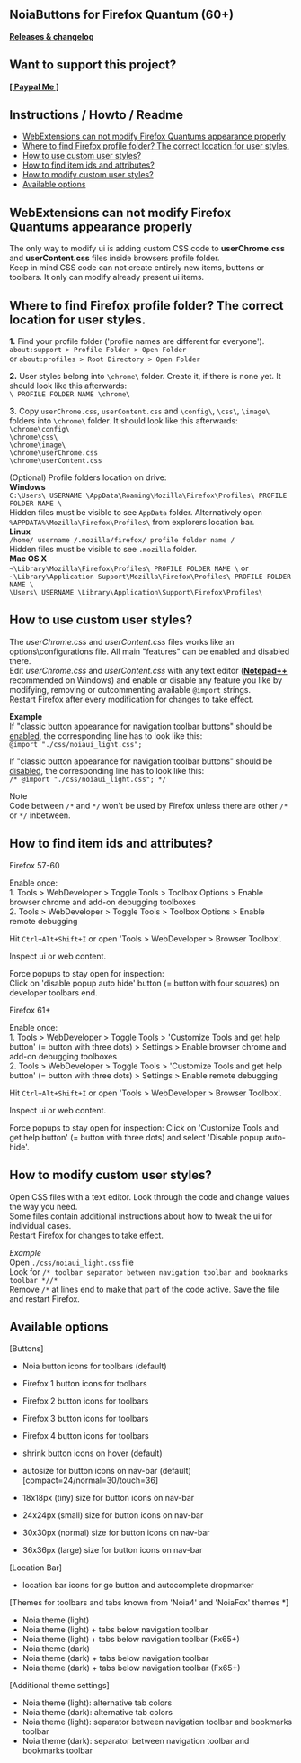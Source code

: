## NoiaButtons for Firefox Quantum (60+)

**[Releases & changelog](https://github.com/Aris-t2/Noiabuttons/releases)**

## Want to support this project?

**[[ Paypal Me ]](https://www.paypal.me/tkpay)**  

## Instructions / Howto / Readme

- [WebExtensions can not modify Firefox Quantums appearance properly](#webextensions-can-not-modify-firefox-quantums-appearance-properly)  
- [Where to find Firefox profile folder? The correct location for user styles.](#where-to-find-firefox-profile-folder-the-correct-location-for-user-styles)  
- [How to use custom user styles?](#how-to-use-custom-user-styles)  
- [How to find item ids and attributes?](#how-to-find-item-ids-and-attributes)  
- [How to modify custom user styles?](#how-to-modify-custom-user-styles)  
- [Available options](#available-options)  

## WebExtensions can not modify Firefox Quantums appearance properly

The only way to modify ui is adding custom CSS code to **userChrome.css** and **userContent.css** files inside browsers profile folder.  
Keep in mind CSS code can not create entirely new items, buttons or toolbars. It only can modify already present ui items.  

## Where to find Firefox profile folder? The correct location for user styles.

**1.** Find your profile folder ('profile names are different for everyone').  
`about:support > Profile Folder > Open Folder`  
or `about:profiles > Root Directory > Open Folder`  

**2.** User styles belong into `\chrome\` folder. Create it, if there is none yet. It should look like this afterwards:  
`\ PROFILE FOLDER NAME \chrome\`  

**3.** Copy `userChrome.css`, `userContent.css` and `\config\`, `\css\`, `\image\` folders into `\chrome\` folder. It should look like this afterwards:  
`\chrome\config\`  
`\chrome\css\`  
`\chrome\image\`  
`\chrome\userChrome.css`  
`\chrome\userContent.css`  

(Optional) Profile folders location on drive:  
**Windows**  
`C:\Users\ USERNAME \AppData\Roaming\Mozilla\Firefox\Profiles\ PROFILE FOLDER NAME \`  
Hidden files must be visible to see `AppData` folder. Alternatively open `%APPDATA%\Mozilla\Firefox\Profiles\` from explorers location bar.  
**Linux**  
`/home/ username /.mozilla/firefox/ profile folder name /`  
Hidden files must be visible to see `.mozilla` folder.  
**Mac OS X**  
`~\Library\Mozilla\Firefox\Profiles\ PROFILE FOLDER NAME \` or  
`~\Library\Application Support\Mozilla\Firefox\Profiles\ PROFILE FOLDER NAME \`  
`\Users\ USERNAME \Library\Application\Support\Firefox\Profiles\`  

## How to use custom user styles?

The _userChrome.css_ and _userContent.css_ files works like an options\configurations file. All main "features" can be enabled and disabled there.  
Edit _userChrome.css_ and _userContent.css_ with any text editor (**[Notepad++](https://notepad-plus-plus.org/download/)** recommended on Windows) and enable or disable any feature you like by modifying, removing or outcommenting available `@import` strings.  
Restart Firefox after every modification for changes to take effect.  

**Example**  
If "classic button appearance for navigation toolbar buttons" should be <u>enabled</u>, the corresponding line has to look like this:  
`@import "./css/noiaui_light.css";`  

If "classic button appearance for navigation toolbar buttons" should be <u>disabled</u>, the corresponding line has to look like this:  
`/* @import "./css/noiaui_light.css"; */`  

Note  
Code between `/*` and `*/` won't be used by Firefox unless there are other `/*` or `*/` inbetween.  

## How to find item ids and attributes?

Firefox 57-60  

Enable once:  
1\. Tools > WebDeveloper > Toggle Tools > Toolbox Options > Enable browser chrome and add-on debugging toolboxes  
2\. Tools > WebDeveloper > Toggle Tools > Toolbox Options > Enable remote debugging  

Hit `Ctrl+Alt+Shift+I` or open 'Tools > WebDeveloper > Browser Toolbox'.  

Inspect ui or web content.  

Force popups to stay open for inspection:  
Click on 'disable popup auto hide' button (= button with four squares) on developer toolbars end.  

Firefox 61+  

Enable once:  
1\. Tools > WebDeveloper > Toggle Tools > 'Customize Tools and get help button' (= button with three dots) > Settings > Enable browser chrome and add-on debugging toolboxes  
2\. Tools > WebDeveloper > Toggle Tools > 'Customize Tools and get help button' (= button with three dots) > Settings > Enable remote debugging  

Hit `Ctrl+Alt+Shift+I` or open 'Tools > WebDeveloper > Browser Toolbox'.  

Inspect ui or web content.  

Force popups to stay open for inspection: 
Click on 'Customize Tools and get help button' (= button with three dots) and select 'Disable popup auto-hide'.  

## How to modify custom user styles?

Open CSS files with a text editor. Look through the code and change values the way you need.  
Some files contain additional instructions about how to tweak the ui for individual cases.  
Restart Firefox for changes to take effect.  

_Example_  
Open `./css/noiaui_light.css` file  
Look for `/* toolbar separator between navigation toolbar and bookmarks toolbar *//*`  
Remove `/*` at lines end to make that part of the code active. Save the file and restart Firefox.  


## Available options

[Buttons]  
- Noia button icons for toolbars (default)  
- Firefox 1 button icons for toolbars  
- Firefox 2 button icons for toolbars  
- Firefox 3 button icons for toolbars  
- Firefox 4 button icons for toolbars  
  
- shrink button icons on hover (default)  
  
- autosize for button icons on nav-bar (default) [compact=24/normal=30/touch=36]  
- 18x18px (tiny) size for button icons on nav-bar  
- 24x24px (small) size for button icons on nav-bar  
- 30x30px (normal) size for button icons on nav-bar  
- 36x36px (large) size for button icons on nav-bar  
  
[Location Bar]  
- location bar icons for go button and autocomplete dropmarker
  
[Themes for toolbars and tabs known from 'Noia4' and 'NoiaFox' themes *]  
- Noia theme (light)  
- Noia theme (light) + tabs below navigation toolbar  
- Noia theme (light) + tabs below navigation toolbar (Fx65+)  
- Noia theme (dark)  
- Noia theme (dark) + tabs below navigation toolbar  
- Noia theme (dark) + tabs below navigation toolbar (Fx65+)  
  
[Additional theme settings]  
- Noia theme (light): alternative tab colors  
- Noia theme (dark): alternative tab colors  
- Noia theme (light): separator between navigation toolbar and bookmarks toolbar  
- Noia theme (dark): separator between navigation toolbar and bookmarks toolbar  



